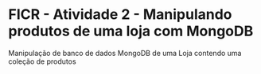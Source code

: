# FICR - Atividade 2 - Manipulando produtos de uma loja com MongoDB
Manipulação de banco de dados MongoDB de uma Loja contendo uma coleção de produtos
